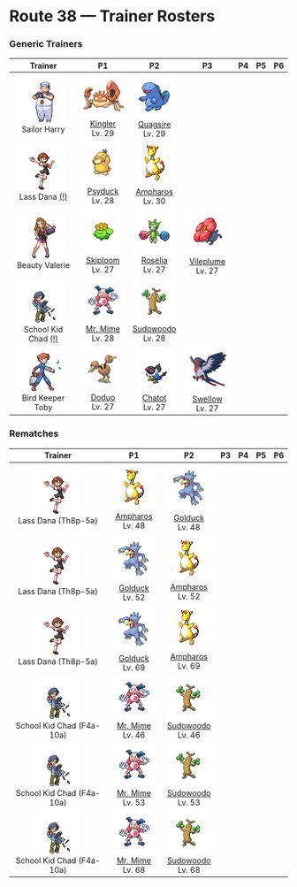 # Route 38 — Trainer Rosters

### Generic Trainers

| Trainer | P1 | P2 | P3 | P4 | P5 | P6 |
|:-------:|:--:|:--:|:--:|:--:|:--:|:--:|
| ![Sailor Harry](../../assets/trainers/sailor.png "Sailor Harry")<br>Sailor Harry | ![Kingler](../../assets/sprites/kingler/front.gif "Kingler: Its pincers grow peculiarly large. If it lifts the pincers too fast, it loses its balance and staggers.")<br>[Kingler](../../pokemon/kingler.md/)<br>Lv. 29 | ![Quagsire](../../assets/sprites/quagsire/front.gif "Quagsire: Due to its relaxed and carefree attitude, it often bumps its head on boulders and boat hulls as it swims.")<br>[Quagsire](../../pokemon/quagsire.md/)<br>Lv. 29 |
| ![Lass Dana (!)](../../assets/trainers/lass.png "Lass Dana (!)")<br>Lass Dana [(!)](#rematches) | ![Psyduck](../../assets/sprites/psyduck/front.gif "Psyduck: If its chronic headache peaks, it may exhibit odd powers. It seems unable to recall such an episode.")<br>[Psyduck](../../pokemon/psyduck.md/)<br>Lv. 28 | ![Ampharos](../../assets/sprites/ampharos/front.gif "Ampharos: The bright light on its tail can be seen far away. It has been treasured since ancient times as a beacon.")<br>[Ampharos](../../pokemon/ampharos.md/)<br>Lv. 30 |
| ![Beauty Valerie](../../assets/trainers/beauty.png "Beauty Valerie")<br>Beauty Valerie | ![Skiploom](../../assets/sprites/skiploom/front.gif "Skiploom: It spreads its petals to absorb sunlight. It also floats in the air to get closer to the sun.")<br>[Skiploom](../../pokemon/skiploom.md/)<br>Lv. 27 | ![Roselia](../../assets/sprites/roselia/front.gif "Roselia: ROSELIA that drink nutritionally rich springwater are said to reveal rare coloration when they bloom.")<br>[Roselia](../../pokemon/roselia.md/)<br>Lv. 27 | ![Vileplume](../../assets/sprites/vileplume/front.gif "Vileplume: The bud bursts into bloom with a bang. It then starts scattering allergenic, poisonous pollen.")<br>[Vileplume](../../pokemon/vileplume.md/)<br>Lv. 27 |
| ![School Kid Chad (!)](../../assets/trainers/school_kid.png "School Kid Chad (!)")<br>School Kid Chad [(!)](#rematches) | ![Mr. Mime](../../assets/sprites/mr-mime/front.gif "Mr. Mime: Its fingertips emit a peculiar force field that hardens air to create an actual wall.")<br>[Mr. Mime](../../pokemon/mr-mime.md/)<br>Lv. 28 | ![Sudowoodo](../../assets/sprites/sudowoodo/front.gif "Sudowoodo: It disguises itself as a tree to avoid attack. It hates water, so it will disappear if it starts raining.")<br>[Sudowoodo](../../pokemon/sudowoodo.md/)<br>Lv. 28 |
| ![Bird Keeper Toby](../../assets/trainers/bird_keeper.png "Bird Keeper Toby")<br>Bird Keeper Toby | ![Doduo](../../assets/sprites/doduo/front.gif "Doduo: It races through grassy plains with powerful strides, leaving footprints up to four inches deep.")<br>[Doduo](../../pokemon/doduo.md/)<br>Lv. 27 | ![Chatot](../../assets/sprites/chatot/front.gif "Chatot: It mimics the cries of other Pokémon to trick them into thinking it’s one of them. This way they won’t attack it.")<br>[Chatot](../../pokemon/chatot.md/)<br>Lv. 27 | ![Swellow](../../assets/sprites/swellow/front.gif "Swellow: It dives at a steep angle as soon as it spots its prey. It catches its prey with sharp claws.")<br>[Swellow](../../pokemon/swellow.md/)<br>Lv. 27 |


### Rematches

| Trainer | P1 | P2 | P3 | P4 | P5 | P6 |
|:-------:|:--:|:--:|:--:|:--:|:--:|:--:|
| ![Lass Dana (Th8p-5a)](../../assets/trainers/lass.png "Lass Dana (Th8p-5a)")<br>Lass Dana (Th8p-5a) | ![Ampharos](../../assets/sprites/ampharos/front.gif "Ampharos: The bright light on its tail can be seen far away. It has been treasured since ancient times as a beacon.")<br>[Ampharos](../../pokemon/ampharos.md/)<br>Lv. 48 | ![Golduck](../../assets/sprites/golduck/front.gif "Golduck: It appears by waterways at dusk. It may use telekinetic powers if its forehead glows mysteriously.")<br>[Golduck](../../pokemon/golduck.md/)<br>Lv. 48 |
| ![Lass Dana (Th8p-5a)](../../assets/trainers/lass.png "Lass Dana (Th8p-5a)")<br>Lass Dana (Th8p-5a) | ![Golduck](../../assets/sprites/golduck/front.gif "Golduck: It appears by waterways at dusk. It may use telekinetic powers if its forehead glows mysteriously.")<br>[Golduck](../../pokemon/golduck.md/)<br>Lv. 52 | ![Ampharos](../../assets/sprites/ampharos/front.gif "Ampharos: The bright light on its tail can be seen far away. It has been treasured since ancient times as a beacon.")<br>[Ampharos](../../pokemon/ampharos.md/)<br>Lv. 52 |
| ![Lass Dana (Th8p-5a)](../../assets/trainers/lass.png "Lass Dana (Th8p-5a)")<br>Lass Dana (Th8p-5a) | ![Golduck](../../assets/sprites/golduck/front.gif "Golduck: It appears by waterways at dusk. It may use telekinetic powers if its forehead glows mysteriously.")<br>[Golduck](../../pokemon/golduck.md/)<br>Lv. 69 | ![Ampharos](../../assets/sprites/ampharos/front.gif "Ampharos: The bright light on its tail can be seen far away. It has been treasured since ancient times as a beacon.")<br>[Ampharos](../../pokemon/ampharos.md/)<br>Lv. 69 |
| ![School Kid Chad (F4a-10a)](../../assets/trainers/school_kid.png "School Kid Chad (F4a-10a)")<br>School Kid Chad (F4a-10a) | ![Mr. Mime](../../assets/sprites/mr-mime/front.gif "Mr. Mime: Its fingertips emit a peculiar force field that hardens air to create an actual wall.")<br>[Mr. Mime](../../pokemon/mr-mime.md/)<br>Lv. 46 | ![Sudowoodo](../../assets/sprites/sudowoodo/front.gif "Sudowoodo: It disguises itself as a tree to avoid attack. It hates water, so it will disappear if it starts raining.")<br>[Sudowoodo](../../pokemon/sudowoodo.md/)<br>Lv. 46 |
| ![School Kid Chad (F4a-10a)](../../assets/trainers/school_kid.png "School Kid Chad (F4a-10a)")<br>School Kid Chad (F4a-10a) | ![Mr. Mime](../../assets/sprites/mr-mime/front.gif "Mr. Mime: Its fingertips emit a peculiar force field that hardens air to create an actual wall.")<br>[Mr. Mime](../../pokemon/mr-mime.md/)<br>Lv. 53 | ![Sudowoodo](../../assets/sprites/sudowoodo/front.gif "Sudowoodo: It disguises itself as a tree to avoid attack. It hates water, so it will disappear if it starts raining.")<br>[Sudowoodo](../../pokemon/sudowoodo.md/)<br>Lv. 53 |
| ![School Kid Chad (F4a-10a)](../../assets/trainers/school_kid.png "School Kid Chad (F4a-10a)")<br>School Kid Chad (F4a-10a) | ![Mr. Mime](../../assets/sprites/mr-mime/front.gif "Mr. Mime: Its fingertips emit a peculiar force field that hardens air to create an actual wall.")<br>[Mr. Mime](../../pokemon/mr-mime.md/)<br>Lv. 68 | ![Sudowoodo](../../assets/sprites/sudowoodo/front.gif "Sudowoodo: It disguises itself as a tree to avoid attack. It hates water, so it will disappear if it starts raining.")<br>[Sudowoodo](../../pokemon/sudowoodo.md/)<br>Lv. 68 |

